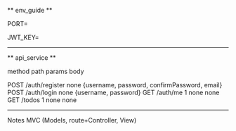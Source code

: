 ** env_guide **

PORT=

JWT_KEY=

----------

** api_service **

method              path                    params      body   

POST                /auth/register          none        {username, password, confirmPassword, email}
POST                /auth/login             none        {username, password}
GET                 /auth/me                1           none none
GET                 /todos                  1           none none

----------

Notes
MVC (Models, route+Controller, View)